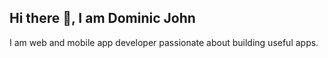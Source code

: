 ## Hi there 👋, I am Dominic John
I am web and mobile app developer passionate about building useful apps.
<!--
**Dominictech892/Dominictech892** is a ✨ _special_ ✨ repository because its `README.md` (this file) appears on your GitHub profile.

Here are some ideas to get you started:

- 🔭 I’m currently working on ...
##🌱 I’m currently learning ...
-css
-HTML
- 👯 I’m looking to collaborate on ...
- 🤔 I’m looking for help with ...
- 💬 Ask me about ..HTML AND CSS.
- 📫 How to reach me: johndominic@gmail,com...
- 😄 Pronouns: ...
- ⚡ Fun fact: ...
-->
